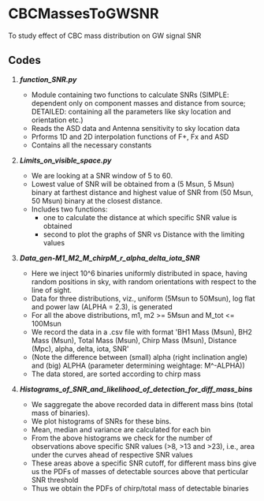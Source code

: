 # CBCMassesToGWSNR
To study effect of CBC mass distribution on GW signal SNR


## Codes

1. **_function_SNR.py_**
	- Module containing two functions to calculate SNRs (SIMPLE: dependent only on component masses and distance from source; DETAILED: containing all the parameters like sky location and orientation etc.)
	- Reads the ASD data and Antenna sensitivity to sky location data
	- Prforms 1D and 2D interpolation functions of F+, Fx and ASD
	- Contains all the necessary constants
	
2. **_Limits_on_visible_space.py_**
	- We are looking at a SNR window of 5 to 60.
	- Lowest value of SNR will be obtained from a (5 Msun, 5 Msun) binary at farthest distance and highest value of SNR from (50 Msun, 50 Msun) binary at the closest distance.
	- Includes two functions:
		- one to calculate the distance at which specific SNR value is obtained
		- second to plot the graphs of SNR vs Distance with the limiting values

3. **_Data_gen-M1_M2_M_chirpM_r_alpha_delta_iota_SNR_**
	- Here we inject 10^6 binaries uniformly distributed in space, having random positions in sky, with random orientations with respect to the line of sight.
	- Data for three distributions, viz., uniform (5Msun to 50Msun), log flat and power law (ALPHA = 2.3), is generated
	- For all the above distributions, m1, m2 >= 5Msun and M_tot <= 100Msun
	- We record the data in a .csv file with format 'BH1 Mass (Msun), BH2 Mass (Msun), Total Mass (Msun), Chirp Mass (Msun), Distance (Mpc), alpha, delta, iota, SNR'
	- (Note the difference between (small) alpha (right inclination angle) and (big) ALPHA (parameter determining weightage: M^-ALPHA))
	- The data stored, are sorted according to chirp mass

4. **_Histograms_of_SNR_and_likelihood_of_detection_for_diff_mass_bins_**
	- We saggregate the above recorded data in different mass bins (total mass of binaries).
	- We plot histograms of SNRs for these bins.
	- Mean, median and variance are calculated for each bin
	- From the above histograms we check for the number of observations above specific SNR values (>8, >13 and >23), i.e., area under the curves ahead of respective SNR values
	- These areas above a specific SNR cutoff, for different mass bins give us the PDFs of masses of detectable sources above that perticular SNR threshold
	- Thus we obtain the PDFs of chirp/total mass of detectable binaries




